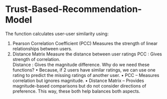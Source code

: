# Trust-Based-Recommendation-Model
The function calculates user-user similarity using:
1.	Pearson Correlation Coefficient (PCC)
Measures the strength of linear relationships between users.
2.	Distance Matrix 
Measure the distance between user ratings
PCC : Gives strength of correlation. <br>
Distance : Gives the magnitude difference.
Why do we need these functions?
•	Because, if 2 users have similar ratings, we can use one rating to predict the missing ratings of another user.
•	PCC – Measures correlation but ignores magnitude.
•	Distance Matrix – Provides magnitude-based comparisons but do not consider directions of preference.
This way, these both help balances both aspects.
